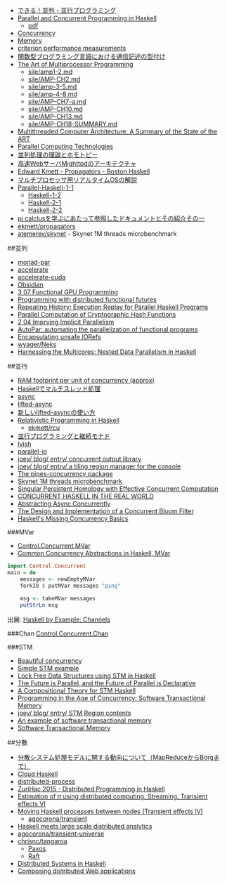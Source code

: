 * [できる！並列・並行プログラミング](http://www.slideshare.net/pfi/ss-9780450)
* [Parallel and Concurrent Programming in Haskell](http://chimera.labs.oreilly.com/books/1230000000929/index.html)
   * [pdf](http://community.haskell.org/~simonmar/par-tutorial.pdf)
* [Concurrency](http://www.scs.stanford.edu/14sp-cs240h/slides/concurrency-slides.html)
* [Memory](http://www.scs.stanford.edu/14sp-cs240h/slides/memory-slides.html)
* [criterion performance measurements](https://tvh.github.io/refs-bench.html)
* [関数型プログラミング言語における通信記述の型付け](http://ir.nul.nagoya-u.ac.jp/jspui/handle/2237/16436)
* [The Art of Multiprocessor Programming](http://www.e-reading.club/bookreader.php/134637/Herlihy_-_The_art_of_multiprocessor_programming.pdf)
    * [sile/amp1-2.md](https://gist.github.com/sile/3130042)
    * [sile/AMP-CH2.md](https://gist.github.com/sile/8097704)
    * [sile/amp-3-5.md](https://gist.github.com/sile/3568187)
    * [sile/amp-4-8.md](https://gist.github.com/sile/3762308)
    * [sile/AMP-CH7-a.md](https://gist.github.com/sile/6a0fd3da6fb2f02ef163)
    * [sile/AMP-CH10.md](https://gist.github.com/sile/2d50fc54fa25e55da139)
    * [sile/AMP-CH13.md](https://gist.github.com/sile/83593f59c7f3e205fb8b)
    * [sile/AMP-CH18-SUMMARY.md](https://gist.github.com/sile/1dc1a595e2c4c998b6b6)
* [Multithreaded Computer Architecture: A Summary of the State of the ART](http://link.springer.com/book/10.1007/978-1-4615-2698-8)
* [Parallel Computing Technologies](http://link.springer.com/book/10.1007/978-3-540-45145-7)
* [並列処理の理論とホモトピー](http://pantodon.shinshu-u.ac.jp/topology/literature/concurrency.html)
* [高速WebサーバMighttpdのアーキテクチャ](http://www.iij.ad.jp/company/development/tech/activities/mighttpd/)
* [Edward Kmett - Propagators - Boston Haskell](https://www.youtube.com/watch?v=DyPzPeOPgUE)
* [マルチプロセッサ用リアルタイムOSの解説](http://www.nces.is.nagoya-u.ac.jp/NEXCESS/blog/index.php?catid=44&blogid=5)
* [Parallel-Haskell-1-1](https://www.youtube.com/watch?v=N6sOMGYsvFA)
  * [Haskell-1-2](https://www.youtube.com/watch?v=ybba5tcOeEY)
  * [Haskell-2-1](https://www.youtube.com/watch?v=oQ4fvA1OEcY)
  * [Haskell-2-2](https://www.youtube.com/watch?v=a6IkhX1zgXI)
* [pi calclusを学ぶにあたって参照したドキュメントとその紹介その一](http://keizobookman.hatenablog.com/entry/2016/05/25/012815)
* [ekmett/propagators](https://github.com/ekmett/propagators)
* [atemerev/skynet](https://github.com/atemerev/skynet) - Skynet 1M threads microbenchmark

##並列
* [monad-par](https://hackage.haskell.org/package/monad-par)
* [accelerate](http://hackage.haskell.org/package/accelerate)
* [accelerate-cuda](http://hackage.haskell.org/package/accelerate-cuda)
* [Obsidian](https://hackage.haskell.org/package/Obsidian)
* [3 07 Functional GPU Programming](https://www.youtube.com/watch?v=8cXZTDLC9FY)
* [Programming with distributed functional futures](http://www.macs.hw.ac.uk/~rs46/posts/2015-09-07-distributed-functional-futures.html)
* [Repeating History: Execution Replay for Parallel Haskell Programs](https://research-repository.st-andrews.ac.uk/bitstream/10023/5895/1/tfp2012.pdf)
* [Parallel Computation of Cryptographic Hash Functions](https://www.youtube.com/watch?v=VL04HTzL2B0)
* [2 04 Imprving Implicit Parallelism](https://www.youtube.com/watch?v=UsU8h0WYemo)
* [AutoPar: automating the parallelization of functional programs](http://doras.dcu.ie/20805/)
* [Encapsulating unsafe IORefs](http://tech.kariusdx.com/post/hiding-unsafe-IORefs/)
* [wyager/Neks](https://github.com/wyager/Neks)
* [Harnessing the Multicores: Nested Data Parallelism in Haskell](https://www.youtube.com/watch?v=kZkO3k9g1ps)

##並行
* [RAM footprint per unit of concurrency (approx)](http://bob.ippoli.to/haskell-for-erlangers-2014/#/cost-of-concurrency)
* [Haskellでマルチスレッド処理](http://qiita.com/myuon_myon/items/d0334317f220dfe05092)
* [async](http://hackage.haskell.org/package/async)
* [lifted-async](https://hackage.haskell.org/package/lifted-async)
* [新しいlifted-asyncの使い方](http://maoe.hatenadiary.jp/entry/2014/12/31/015338)
* [Relativistic Programming in Haskell](http://web.cecs.pdx.edu/~walpole/papers/haskell2015.pdf)
   * [ekmett/rcu](https://github.com/ekmett/rcu)
* [並行プログラミングと継続モナド](http://www.slideshare.net/RuiccRail/ss-52718653)
* [lvish](http://hackage.haskell.org/package/lvish)
* [parallel-io](http://batterseapower.github.io/parallel-io/)
* [joey/ blog/ entry/ concurrent output library](http://joeyh.name/blog/entry/concurrent_output_library/)
* [joey/ blog/ entry/ a tiling region manager for the console](http://joeyh.name/blog/entry/a_tiling_region_manager_for_the_console/)
* [The pipes-concurrency package](http://hackage.haskell.org/package/pipes-concurrency)
* [Skynet 1M threads microbenchmark](https://github.com/atemerev/skynet)
* [Singular Persistent Homology with Effective Concurrent Computation](https://arxiv.org/pdf/1607.01257v1.pdf)
* [CONCURRENT HASKELL IN THE REAL WORLD](https://www.stackbuilders.com/news/concurrent-haskell-in-the-real-world)
* [Abstracting Async.Concurrently](http://elvishjerricco.github.io/2016/09/17/abstracting-async-concurrently.html)
* [The Design and Implementation of a Concurrent Bloom Filter](https://www.youtube.com/watch?v=gn8d7z7itas)
* [Haskell's Missing Concurrency Basics](http://www.snoyman.com/blog/2016/11/haskells-missing-concurrency-basics)

###MVar
* [Control.Concurrent.MVar](https://hackage.haskell.org/package/base/docs/Control-Concurrent-MVar.html)
* [Common Concurrency Abstractions in Haskell, MVar](http://www.kuznero.com/posts/haskell/2015-07-31-common-concurrency-abstractions-MVar-part-2.html)

```haskell
import Control.Concurrent
main = do
    messages <- newEmptyMVar
    forkIO $ putMVar messages "ping"
    
    msg <- takeMVar messages
    putStrLn msg
```

出展: [Haskell by Example: Channels](http://lotz84.github.io/haskellbyexample/ex/channels)

###Chan
[Control.Concurrent.Chan](https://hackage.haskell.org/package/base/docs/Control-Concurrent-Chan.html)

###STM
* [Beautiful concurrency](http://research.microsoft.com/en-us/um/people/simonpj/papers/stm/beautiful.pdf)
* [Simple STM example](https://wiki.haskell.org/Simple_STM_example)
* [Lock Free Data Structures using STM in Haskell](http://research.microsoft.com/en-us/um/people/simonpj/papers/stm/lock-free-flops06.pdf)
* [The Future is Parallel, and the Future of Parallel is Declarative](https://www.youtube.com/watch?v=hlyQjK1qjw8)
* [A Compositional Theory for STM Haskell](https://vimeo.com/6685355)
* [Programming in the Age of Concurrency: Software Transactional Memory](http://channel9.msdn.com/Shows/Going+Deep/Programming-in-the-Age-of-Concurrency-Software-Transactional-Memory)
* [joey/ blog/ entry/ STM Region contents](http://joeyh.name/blog/entry/STM_Region_contents/)
* [An example of software transactional memory](http://begriffs.com/posts/2013-09-04-an-example-of-software-transactional.html)
* [Software Transactional Memory](http://begriffs.com/posts/2016-04-02-software-transactional-memory.html)

##分散
* [分散システム処理モデルに関する動向について（MapReduceからBorgまで）](http://techblog.yahoo.co.jp/architecture/2015_06_ditributed_system/)
* [Cloud Haskell](http://haskell-distributed.github.io/)
* [distributed-process](https://hackage.haskell.org/package/distributed-process)
* [ZuriHac 2015 - Distributed Programming in Haskell](https://www.youtube.com/watch?v=qlnU73a3Cw0)
* [Estimation of π using distributed computing. Streaming. Transient effects VI](https://www.fpcomplete.com/user/agocorona/estimation-of-using-distributed-computing-streaming-transient-effects-vi-1)
* [Moving Haskell processes between nodes (Transient effects IV)](https://www.fpcomplete.com/user/agocorona/moving-haskell-processes-between-nodes-transient-effects-iv)
  * [agocorona/transient](https://github.com/agocorona/transient)
* [Haskell meets large scale distributed analytics](http://www.tweag.io/blog/haskell-meets-large-scale-distributed-analytics)
* [agocorona/transient-universe](https://github.com/agocorona/transient-universe)
* [chrisnc/tangaroa](https://github.com/chrisnc/tangaroa)
  * [Paxos](http://www.slideshare.net/pfi/paxos-13615514?ref=http://open-groove.net/all-things-technology/paxos/)
  * [Raft](http://www.slideshare.net/pfi/raft-36155398)
* [Distributed Systems in Haskell](http://yager.io/Distributed/Distributed.html)
* [Composing distributed Web applications](https://github.com/agocorona/transient/wiki/Composing--distributed-Web-applications)

